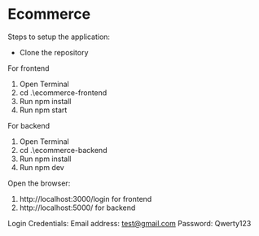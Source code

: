 # Ecommerce

Steps to setup the application:
- Clone the repository

For frontend
1. Open Terminal
2. cd .\ecommerce-frontend
2. Run npm install
3. Run npm start

For backend
1. Open Terminal
2. cd .\ecommerce-backend
2. Run npm install
3. Run npm dev

Open the browser:
1. http://localhost:3000/login for frontend
2. http://localhost:5000/ for backend

Login Credentials:
Email address: test@gmail.com
Password: Qwerty123

